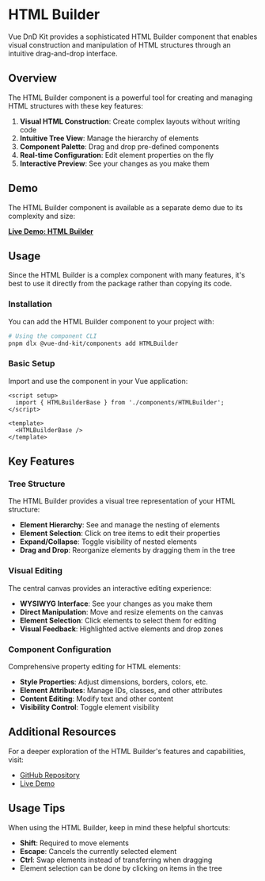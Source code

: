 # HTML Builder

Vue DnD Kit provides a sophisticated HTML Builder component that enables visual construction and manipulation of HTML structures through an intuitive drag-and-drop interface.

<script setup>
// No direct example import needed as we'll link to the external demo
</script>

## Overview

The HTML Builder component is a powerful tool for creating and managing HTML structures with these key features:

1. **Visual HTML Construction**: Create complex layouts without writing code
2. **Intuitive Tree View**: Manage the hierarchy of elements
3. **Component Palette**: Drag and drop pre-defined components
4. **Real-time Configuration**: Edit element properties on the fly
5. **Interactive Preview**: See your changes as you make them

## Demo

The HTML Builder component is available as a separate demo due to its complexity and size:

[**Live Demo: HTML Builder**](https://zizigy.github.io/html-builder/)

## Usage

Since the HTML Builder is a complex component with many features, it's best to use it directly from the package rather than copying its code.

### Installation

You can add the HTML Builder component to your project with:

```bash
# Using the component CLI
pnpm dlx @vue-dnd-kit/components add HTMLBuilder
```

### Basic Setup

Import and use the component in your Vue application:

```vue
<script setup>
  import { HTMLBuilderBase } from './components/HTMLBuilder';
</script>

<template>
  <HTMLBuilderBase />
</template>
```

## Key Features

### Tree Structure

The HTML Builder provides a visual tree representation of your HTML structure:

- **Element Hierarchy**: See and manage the nesting of elements
- **Element Selection**: Click on tree items to edit their properties
- **Expand/Collapse**: Toggle visibility of nested elements
- **Drag and Drop**: Reorganize elements by dragging them in the tree

### Visual Editing

The central canvas provides an interactive editing experience:

- **WYSIWYG Interface**: See your changes as you make them
- **Direct Manipulation**: Move and resize elements on the canvas
- **Element Selection**: Click elements to select them for editing
- **Visual Feedback**: Highlighted active elements and drop zones

### Component Configuration

Comprehensive property editing for HTML elements:

- **Style Properties**: Adjust dimensions, borders, colors, etc.
- **Element Attributes**: Manage IDs, classes, and other attributes
- **Content Editing**: Modify text and other content
- **Visibility Control**: Toggle element visibility

## Additional Resources

For a deeper exploration of the HTML Builder's features and capabilities, visit:

- [GitHub Repository](https://github.com/ZiZIGY/html-builder)
- [Live Demo](https://zizigy.github.io/html-builder/)

## Usage Tips

When using the HTML Builder, keep in mind these helpful shortcuts:

- **Shift**: Required to move elements
- **Escape**: Cancels the currently selected element
- **Ctrl**: Swap elements instead of transferring when dragging
- Element selection can be done by clicking on items in the tree
